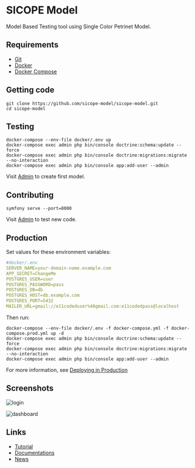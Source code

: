 # SICOPE Model

Model Based Testing tool using Single Color Petrinet Model.

## Requirements

* [Git](https://git-scm.com/downloads)
* [Docker](https://docs.docker.com/get-docker/)
* [Docker Compose](https://docs.docker.com/compose/install/)

## Getting code

```shell
git clone https://github.com/sicope-model/sicope-model.git
cd sicope-model
```

## Testing

```shell
docker-compose --env-file docker/.env up
docker-compose exec admin php bin/console doctrine:schema:update --force
docker-compose exec admin php bin/console doctrine:migrations:migrate --no-interaction
docker-compose exec admin php bin/console app:add-user --admin
```

Visit [Admin](http://localhost) to create first model.

## Contributing

```shell
symfony serve --port=8000
```

Visit [Admin](http://localhost:8000) to test new code.

## Production

Set values for these environment variables:

```yaml
#docker/.env
SERVER_NAME=your-domain-name.example.com
APP_SECRET=ChangeMe
POSTGRES_USER=user
POSTGRES_PASSWORD=pass
POSTGRES_DB=db
POSTGRES_HOST=db.example.com
POSTGRES_PORT=5432
MAILER_URL=gmail://e11codeduser%40gmail.com:e11codedpass@localhost
```

Then run:

```shell
docker-compose --env-file docker/.env -f docker-compose.yml -f docker-compose.prod.yml up -d
docker-compose exec admin php bin/console doctrine:schema:update --force
docker-compose exec admin php bin/console doctrine:migrations:migrate --no-interaction
docker-compose exec admin php bin/console app:add-user --admin
```

For more information, see [Deploying in Production](https://github.com/dunglas/symfony-docker/blob/main/docs/production.md)

## Screenshots

![login](http://sicope-model.github.io/img/screenshots/login.png)

![dashboard](http://sicope-model.github.io/img/screenshots/dashboard.png)


## Links

* [Tutorial](https://sicope-model.github.io/docs/tutorial)
* [Documentations](https://sicope-model.github.io/docs)
* [News](http://sicope-model.github.io/blog)
